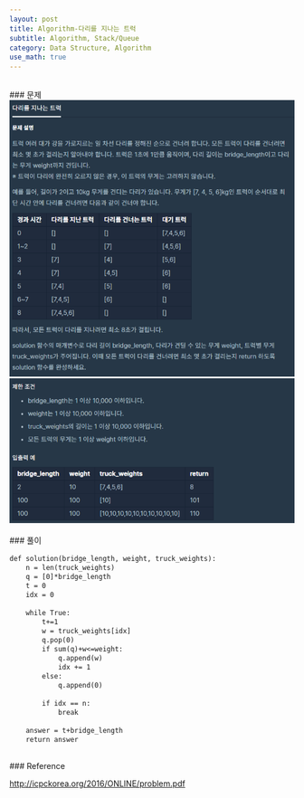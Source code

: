 ```yaml
---
layout: post
title: Algorithm-다리를 지나는 트럭
subtitle: Algorithm, Stack/Queue
category: Data Structure, Algorithm
use_math: true
---
```


<br>
### 문제

<center><img src = '/post_img/200404/image3.png' width="600"/></center>
<center><img src = '/post_img/200404/image4.png' width="600"/></center>

<br>
### 풀이

```
def solution(bridge_length, weight, truck_weights):
    n = len(truck_weights)
    q = [0]*bridge_length
    t = 0
    idx = 0

    while True:
        t+=1
        w = truck_weights[idx]
        q.pop(0)
        if sum(q)+w<=weight:
            q.append(w)
            idx += 1
        else:
            q.append(0)

        if idx == n:
            break

    answer = t+bridge_length
    return answer
```

<br>
### Reference

http://icpckorea.org/2016/ONLINE/problem.pdf
